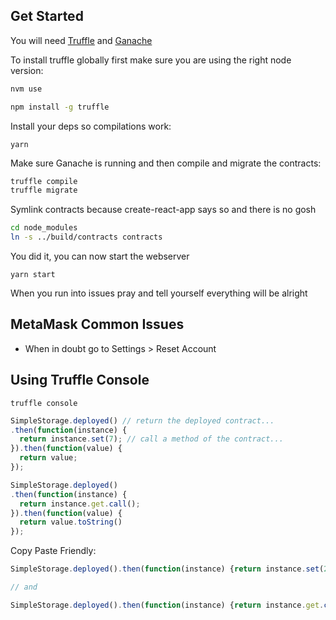 ## Get Started

You will need [Truffle](https://truffleframework.com/) and [Ganache](https://truffleframework.com/ganache)

To install truffle globally first make sure you are using the right node version:

```bash
nvm use
```

```bash
npm install -g truffle
```

Install your deps so compilations work:

```
yarn
```

Make sure Ganache is running and then compile and migrate the contracts:

```bash
truffle compile
truffle migrate
```

Symlink contracts because create-react-app says so and there is no gosh

```bash
cd node_modules
ln -s ../build/contracts contracts
```

You did it, you can now start the webserver

```
yarn start
```

When you run into issues pray and tell yourself everything will be alright

## MetaMask Common Issues

- When in doubt go to Settings > Reset Account

## Using Truffle Console

`truffle console`

```js
SimpleStorage.deployed() // return the deployed contract...
.then(function(instance) {
  return instance.set(7); // call a method of the contract...
}).then(function(value) {
  return value;
});
```

```js
SimpleStorage.deployed()
.then(function(instance) {
  return instance.get.call();
}).then(function(value) {
  return value.toString()
});
```

Copy Paste Friendly:

```js
SimpleStorage.deployed().then(function(instance) {return instance.set(2);}).then(function(value) {return value;});

// and

SimpleStorage.deployed().then(function(instance) {return instance.get.call();}).then(function(value) {return value.toString()});
```
